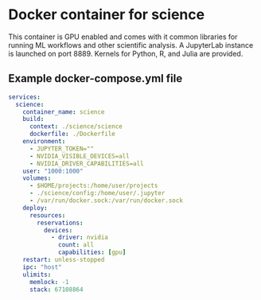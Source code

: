 # Docker container for science

This container is GPU enabled and comes with it common libraries for running ML workflows
and other scientific analysis. A JupyterLab instance is launched on port 8889. Kernels for
Python, R, and Julia are provided.

## Example docker-compose.yml file
```yaml
services:
  science:
    container_name: science
    build:
      context: ./science/science
      dockerfile: ./Dockerfile
    environment:
      - JUPYTER_TOKEN=""
      - NVIDIA_VISIBLE_DEVICES=all
      - NVIDIA_DRIVER_CAPABILITIES=all
    user: "1000:1000"
    volumes:
      - $HOME/projects:/home/user/projects
      - ./science/config:/home/user/.jupyter
      - /var/run/docker.sock:/var/run/docker.sock
    deploy:
      resources:
        reservations:
          devices:
            - driver: nvidia
              count: all
              capabilities: [gpu]
    restart: unless-stopped
    ipc: "host"
    ulimits:
      memlock: -1
      stack: 67108864
```